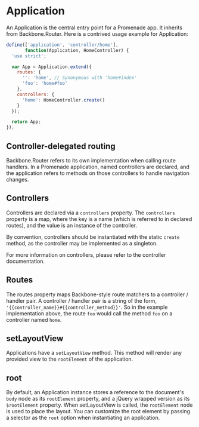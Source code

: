 # Application

An Application is the central entry point for a Promenade app. It inherits from Backbone.Router. Here is a contrived usage example for Application:

```javascript
define(['application', 'controller/home'],
       function(Application, HomeController) {
  'use strict';

  var App = Application.extend({
    routes: {
      '': 'home', // Synonymous with 'home#index'
      'foo': 'home#foo'
    },
    controllers: {
      'home': HomeController.create()
    }
  });

  return App;
});
```

## Controller-delegated routing

Backbone.Router refers to its own implementation when calling route handlers. In a Promenade application, named controllers are declared, and the application refers to methods on those controllers to handle navigation changes.

## Controllers

Controllers are declared via a `controllers` property. The `controllers` property is a map, where the key is a name (which is referred to in declared routes), and the value is an instance of the controller.

By convention, controllers should be instantiated with the static `create` method, as the controller may be implemented as a singleton.

For more information on controllers, please refer to the controller documentation.

## Routes

The routes property maps Backbone-style route matchers to a controller / handler pair. A controller / handler pair is a string of the form, `'{{controller_name}}#{{controller_method}}'`. So in the example implementation above, the route `foo` would call the method `foo` on a controller named `home`.

## setLayoutView

Applications have a `setLayoutView` method. This method will render any provided view to the `rootElement` of the application.

## root

By default, an Application instance stores a reference to the document's `body` node as its `rootElement` property, and a jQuery wrapped version as its `$rootElement` property. When setLayoutView is called, the `rootElement` node is used to place the layout. You can customize the root element by passing a selector as the `root` option when instantiating an application.
